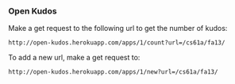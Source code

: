 ### Open Kudos

Make a get request to the following url to get the number of kudos:

    http://open-kudos.herokuapp.com/apps/1/count?url=/cs61a/fa13/

To add a new url, make a get request to:

    http://open-kudos.herokuapp.com/apps/1/new?url=/cs61a/fa13/
